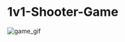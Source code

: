 # 1v1-Shooter-Game
![game_gif](https://github.com/user-attachments/assets/a58f87a8-d9d2-463f-bb76-40ac76ae3275)
